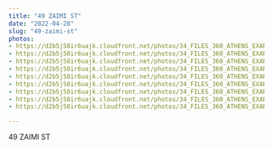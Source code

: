 ```yaml
---
title: "49 ZAIMI ST"
date: "2022-04-28"
slug: "49-zaimi-st"
photos:
- https://d2b5j58ir6uajk.cloudfront.net/photos/34_FILES_360_ATHENS_EXARCHIA/49%20ZAIMI%20ST/PHOTO/34%20Alexandras%20Blvd%20-%2049%20Zaimi%20St.%20%281%29.jpg
- https://d2b5j58ir6uajk.cloudfront.net/photos/34_FILES_360_ATHENS_EXARCHIA/49%20ZAIMI%20ST/PHOTO/34%20Alexandras%20Blvd%20-%2049%20Zaimi%20St.%20%282%29.jpg
- https://d2b5j58ir6uajk.cloudfront.net/photos/34_FILES_360_ATHENS_EXARCHIA/49%20ZAIMI%20ST/PHOTO/34%20Alexandras%20Blvd%20-%2049%20Zaimi%20St.%20%283%29.jpg
- https://d2b5j58ir6uajk.cloudfront.net/photos/34_FILES_360_ATHENS_EXARCHIA/49%20ZAIMI%20ST/PHOTO/34%20Alexandras%20Blvd%20-%2049%20Zaimi%20St.%20%284%29.jpg
- https://d2b5j58ir6uajk.cloudfront.net/photos/34_FILES_360_ATHENS_EXARCHIA/49%20ZAIMI%20ST/PHOTO/34%20Alexandras%20Blvd%20-%2049%20Zaimi%20St.%20%285%29.jpg
- https://d2b5j58ir6uajk.cloudfront.net/photos/34_FILES_360_ATHENS_EXARCHIA/49%20ZAIMI%20ST/PHOTO/34%20Alexandras%20Blvd%20-%2049%20Zaimi%20St.%20%286%29.jpg
- https://d2b5j58ir6uajk.cloudfront.net/photos/34_FILES_360_ATHENS_EXARCHIA/49%20ZAIMI%20ST/PHOTO/34%20Alexandras%20Blvd%20-%2049%20Zaimi%20St.%20%287%29.jpg
- https://d2b5j58ir6uajk.cloudfront.net/photos/34_FILES_360_ATHENS_EXARCHIA/49%20ZAIMI%20ST/PHOTO/34%20Alexandras%20Blvd%20-%2049%20Zaimi%20St..jpg
- https://d2b5j58ir6uajk.cloudfront.net/photos/34_FILES_360_ATHENS_EXARCHIA/49%20ZAIMI%20ST/PHOTO/49%20Zaimi%20St..JPG

---
```


49 ZAIMI ST
